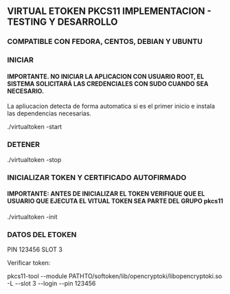 ## VIRTUAL ETOKEN PKCS11 IMPLEMENTACION - TESTING Y DESARROLLO

### COMPATIBLE CON FEDORA, CENTOS, DEBIAN Y UBUNTU



### INICIAR

#### IMPORTANTE. NO INICIAR LA APLICACION CON USUARIO ROOT, EL SISTEMA SOLICITARÁ LAS CREDENCIALES CON SUDO CUANDO SEA NECESARIO.

La apliucacion detecta de forma automatica si es el primer inicio e instala las dependencias necesarias.

./virtualtoken -start

### DETENER

./virtualtoken -stop


### INICIALIZAR TOKEN Y CERTIFICADO AUTOFIRMADO

#### IMPORTANTE: ANTES DE INICIALIZAR EL TOKEN VERIFIQUE QUE EL USUARIO QUE EJECUTA EL VITUAL TOKEN SEA PARTE DEL GRUPO pkcs11
####

./virtualtoken -init


### DATOS DEL ETOKEN

PIN 123456
SLOT 3

Verificar token:

pkcs11-tool --module PATHTO/softoken/lib/opencryptoki/libopencryptoki.so -L --slot 3 --login --pin 123456